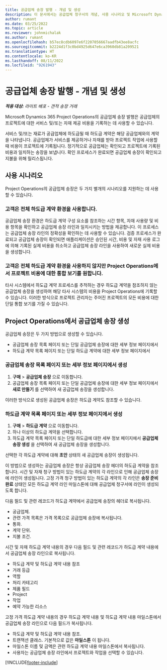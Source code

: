 ```yaml
---
title: 공급업체 송장 발행 - 개념 및 생성
description: 이 문서에서는 공급업체 청구서의 개념, 사용 시나리오 및 Microsoft Dynamics 365 Project Operations에서 공급업체 청구서를 만드는 방법을 설명합니다.
author: rumant
ms.date: 03/25/2022
ms.topic: article
ms.reviewer: johnmichalak
ms.author: rumant
ms.openlocfilehash: b57ec8cdb6097e6f2207056667aadfb43ee8acfc
ms.sourcegitcommit: b2224d1f3c0bd4925d647e6ca3960db81a209521
ms.translationtype: HT
ms.contentlocale: ko-KR
ms.lasthandoff: 08/11/2022
ms.locfileid: "9261943"
---
```

# <a name="vendor-invoicing---concept-and-creation"></a>공급업체 송장 발행 - 개념 및 생성

_**적용 대상:** 라이트 배포 - 견적 송장 거래_

Microsoft Dynamics 365 Project Operations의 공급업체 송장 발행은 공급업체의 프로젝트에 대한 서비스 및/또는 자재 제공 비용을 기록하는 데 사용할 수 있습니다.

서비스 및/또는 재료가 공급업체에 하도급될 때 하도급 계약은 해당 공급업체와의 계약을 나타냅니다. 공급업체가 서비스를 제공하거나 자재를 받아 프로젝트 작업에 사용할 때 비용이 프로젝트에 기록됩니다. 정기적으로 공급업체는 확인되고 프로젝트에 기록된 비용과 일치하는 송장을 보냅니다. 확인 프로세스가 완료되면 공급업체 송장이 확인되고 지불을 위해 릴리스됩니다.

## <a name="scenarios-for-use"></a>사용 시나리오

Project Operations의 공급업체 송장은 두 가지 별개의 시나리오를 지원하는 데 사용할 수 있습니다.

### <a name="customers-use-the-full-subcontracting-experiences"></a>고객은 전체 하도급 계약 환경을 사용합니다.

공급업체 송장 환경은 하도급 계약 구성 요소를 참조하는 시간 항목, 자재 사용량 및 비용 항목을 확인하고 공급업체 송장 라인과 일치시키는 방법을 제공합니다. 이 프로세스는 공급업체 송장 라인의 정확성을 확인하는 데 사용할 수 있습니다. 검증 프로세스가 완료되고 공급업체 송장이 확인되면 애플리케이션은 승인된 시간, 비용 및 자재 사용 로그에 의해 기록된 실제 비용을 취소하고 공급업체 송장 라인을 사용하여 새로운 실제 비용을 생성합니다.

### <a name="customers-dont-use-the-full-subcontracting-experiences-but-want-to-have-a-unified-view-of-costs-on-projects-in-project-operations"></a>고객은 전체 하도급 계약 환경을 사용하지 않지만 Project Operations에서 프로젝트 비용에 대한 통합 보기를 원합니다.

타사 시스템에서 하도급 계약 프로세스를 추적하는 경우 하도급 계약을 참조하지 않는 공급업체 송장을 생성하여 해당 타사 시스템의 비용을 Project Operations에 기록할 수 있습니다. 이러한 방식으로 프로젝트 관리자는 주어진 프로젝트의 모든 비용에 대한 단일 통합 보기를 가질 수 있습니다.

## <a name="creation-of-vendor-invoices-in-project-operations"></a>Project Operations에서 공급업체 송장 생성

공급업체 송장은 두 가지 방법으로 생성할 수 있습니다.

- 공급업체 송장 목록 페이지 또는 단일 공급업체 송장에 대한 세부 정보 페이지에서
- 하도급 계약 목록 페이지 또는 단일 하도급 계약에 대한 세부 정보 페이지에서

### <a name="creation-from-the-vendor-invoice-list-page-or-details-page"></a>공급업체 송장 목록 페이지 또는 세부 정보 페이지에서 생성

1. **구매** \> **공급업체 송장** 으로 이동합니다.
2. 공급업체 송장 목록 페이지 또는 단일 공급업체 송장에 대한 세부 정보 페이지에서 **새로 만들기** 를 선택하여 새 공급업체 송장을 생성합니다.

이러한 방식으로 생성된 공급업체 송장은 하도급 계약도 참조할 수 있습니다.

### <a name="creation-from-the-subcontract-list-page-or-details-page"></a>하도급 계약 목록 페이지 또는 세부 정보 페이지에서 생성

1. **구매** \> **하도급 계약** 으로 이동합니다.
2. 하나 이상의 하도급 계약을 선택합니다.
3. 하도급 계약 목록 페이지 또는 단일 하도급에 대한 세부 정보 페이지에서 **공급업체 송장 생성** 을 선택하여 새 공급업체 송장을 생성합니다.

선택한 각 하도급 계약에 대해 **초안** 상태의 새 공급업체 송장이 생성됩니다.

이 방법으로 생성하는 공급업체 송장은 항상 공급업체 송장 헤더의 하도급 계약을 참조합니다. 시간 및 자재 청구 방법이 있는 하도급 계약의 각 라인으로 인해 공급업체 송장에 라인이 생성됩니다. 고정 가격 청구 방법이 있는 하도급 계약의 각 라인은 **송장 준비 완료** 상태인 모든 하도급 계약 라인 마일스톤에 대해 공급업체 청구서에 라인이 생성되도록 합니다.

다음 필드 및 관련 레코드가 하도급 계약에서 공급업체 송장의 헤더로 복사됩니다.

- 공급업체.
- 관련 가격 목록은 가격 목록으로 공급업체 송장에 복사됩니다.
- 통화.
- 계약 단위.
- 지불 조건.

시간 및 자재 하도급 계약 내용의 경우 다음 필드 및 관련 레코드가 하도급 계약 내용에서 공급업체 송장 라인으로 복사됩니다.

- 하도급 계약 및 하도급 계약 내용 참조
- 거래 등급
- 역할
- 처리 카테고리
- 제품 필드
- Project
- 작업
- 예약 가능한 리소스

고정 가격 하도급 계약 내용의 경우 하도급 계약 내용 및 하도급 계약 내용 마일스톤에서 공급업체 송장 라인으로 다음 필드가 복사됩니다.

- 하도급 계약 및 하도급 계약 내용 참조.
- 트랜잭션 클래스. 기본적으로 값은 **마일스톤** 이 됩니다.
- 마일스톤 이름 및 금액은 관련 하도급 계약 내용 마일스톤에서 복사됩니다.
- 사용자는 공급업체 송장 라인에서 프로젝트와 작업을 선택할 수 있습니다.

[!INCLUDE[footer-include](../../includes/footer-banner.md)]
